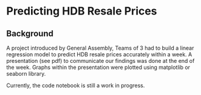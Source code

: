 # Predicting HDB Resale Prices

## Background

A project introduced by General Assembly, Teams of 3 had to build a linear regression model to predict HDB resale prices accurately within a week. A presentation (see pdf) to communicate our findings was done at the end of the week. Graphs within the presentation were plotted using matplotlib or seaborn library.

Currently, the code notebook is still a work in progress.
